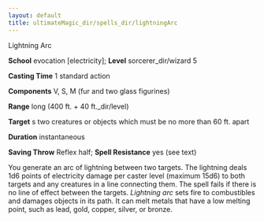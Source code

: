 ```yaml
---
layout: default
title: ultimateMagic_dir/spells_dir/lightningArc
---
```

Lightning Arc

**School** evocation [electricity]; **Level** sorcerer_dir/wizard 5

**Casting Time** 1 standard action

**Components** V, S, M (fur and two glass figurines)

**Range** long (400 ft. + 40 ft._dir/level)

**Target** s two creatures or objects which must be no more than 60 ft. apart

**Duration** instantaneous

**Saving Throw** Reflex half; **Spell Resistance** yes (see text)

You generate an arc of lightning between two targets. The lightning deals 1d6 points of electricity damage per caster level (maximum 15d6) to both targets and any creatures in a line connecting them. The spell fails if there is no line of effect between the targets. _Lightning arc_ sets fire to combustibles and damages objects in its path. It can melt metals that have a low melting point, such as lead, gold, copper, silver, or bronze.

